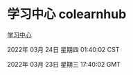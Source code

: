 # 学习中心 colearnhub
[学习中心](http://59.174.26.31:56308/colearnhub/)

2022年 03月 24日 星期四 01:40:02 CST

2022年 03月 23日 星期三 17:40:02 GMT
